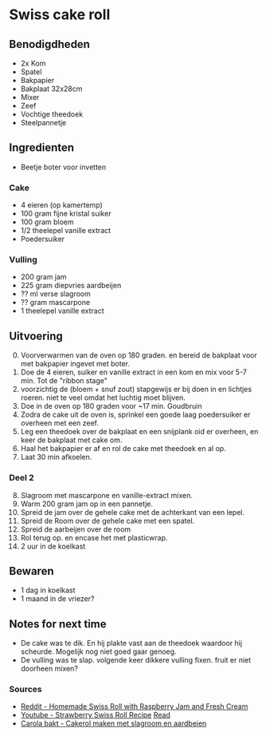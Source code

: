 # Swiss cake roll


## Benodigdheden

* 2x Kom
* Spatel
* Bakpapier
* Bakplaat 32x28cm
* Mixer
* Zeef
* Vochtige theedoek
* Steelpannetje

## Ingredienten

* Beetje boter voor invetten

### Cake
* 4 eieren (op kamertemp)
* 100 gram fijne kristal suiker
* 100 gram bloem
* 1/2 theelepel vanille extract
* Poedersuiker

### Vulling
* 200 gram jam
* 225 gram diepvries aardbeijen
* ?? ml verse slagroom
* ?? gram mascarpone
* 1 theelepel vanille extract


## Uitvoering
0. Voorverwarmen van de oven op 180 graden. en bereid de bakplaat voor met bakpapier ingevet met boter.
1. Doe de 4 eieren, suiker en vanille extract in een kom en mix voor 5-7 min. Tot de "ribbon stage"
2. voorzichtig de (bloem + snuf zout) stapgewijs er bij doen in en lichtjes roeren. niet te veel omdat het luchtig moet blijven.
3. Doe in de oven op 180 graden voor ~17 min. Goudbruin
4. Zodra de cake uit de oven is, sprinkel een goede laag poedersuiker er overheen met een zeef.
5. Leg een theedoek over de bakplaat en een snijplank oid er overheen, en keer de bakplaat met cake om.
6. Haal het bakpapier er af en rol de cake met theedoek en al op.
7. Laat 30 min afkoelen.

### Deel 2
8. Slagroom met mascarpone en vanille-extract mixen.
9. Warm 200 gram jam op in een pannetje.
10. Spreid de jam over de gehele cake met de achterkant van een lepel.
11. Spreid de Room over de gehele cake met een spatel.
12. Spreid de aarbeijen over de room
12. Rol terug op. en encase het met plasticwrap.
20. 2 uur in de koelkast

## Bewaren

* 1 dag in koelkast
* 1 maand in de vriezer?

## Notes for next time

* De cake was te dik. En hij plakte vast aan de theedoek waardoor hij scheurde. Mogelijk nog niet goed gaar genoeg.
* De vulling was te slap. volgende keer dikkere vulling fixen. fruit er niet doorheen mixen?

### Sources
* [Reddit - Homemade Swiss Roll with Raspberry Jam and Fresh Cream](https://www.reddit.com/r/Baking/comments/1ni0jqf/homemade_swiss_roll_with_raspberry_jam_and_fresh/)
* [Youtube - Strawberry Swiss Roll Recipe](https://www.youtube.com/watch?v=pBDN7NHEb2w) [Read](https://www.pinchofmint.com/post/how-to-make-swiss-roll-cake-recipe-perfect-beginner-bake)
* [Carola bakt - Cakerol maken met slagroom en aardbeien](https://www.carolabaktzoethoudertjes.nl/post/cakerol-maken-met-slagroom-en-aardbeien)